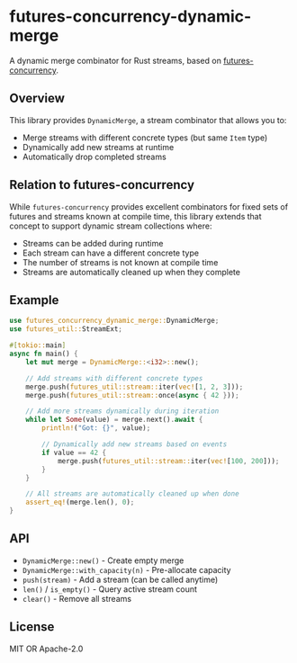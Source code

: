 # futures-concurrency-dynamic-merge

A dynamic merge combinator for Rust streams, based on [futures-concurrency](https://github.com/yoshuawuyts/futures-concurrency).

## Overview

This library provides `DynamicMerge`, a stream combinator that allows you to:

- Merge streams with different concrete types (but same `Item` type)
- Dynamically add new streams at runtime
- Automatically drop completed streams

## Relation to futures-concurrency

While `futures-concurrency` provides excellent combinators for fixed sets of futures and streams known at compile time, this library extends that concept to support dynamic stream collections where:

- Streams can be added during runtime
- Each stream can have a different concrete type
- The number of streams is not known at compile time
- Streams are automatically cleaned up when they complete

## Example

```rust
use futures_concurrency_dynamic_merge::DynamicMerge;
use futures_util::StreamExt;

#[tokio::main]
async fn main() {
    let mut merge = DynamicMerge::<i32>::new();

    // Add streams with different concrete types
    merge.push(futures_util::stream::iter(vec![1, 2, 3]));
    merge.push(futures_util::stream::once(async { 42 }));

    // Add more streams dynamically during iteration
    while let Some(value) = merge.next().await {
        println!("Got: {}", value);

        // Dynamically add new streams based on events
        if value == 42 {
            merge.push(futures_util::stream::iter(vec![100, 200]));
        }
    }

    // All streams are automatically cleaned up when done
    assert_eq!(merge.len(), 0);
}
```

## API

- `DynamicMerge::new()` - Create empty merge
- `DynamicMerge::with_capacity(n)` - Pre-allocate capacity
- `push(stream)` - Add a stream (can be called anytime)
- `len()` / `is_empty()` - Query active stream count
- `clear()` - Remove all streams

## License

MIT OR Apache-2.0
